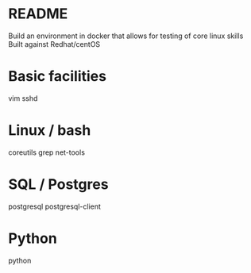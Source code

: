 # README
Build an environment in docker that allows for testing of core linux skills
Built against Redhat/centOS

# Basic facilities
vim
sshd

# Linux / bash
coreutils
grep
net-tools

# SQL / Postgres
postgresql
postgresql-client

# Python
python
